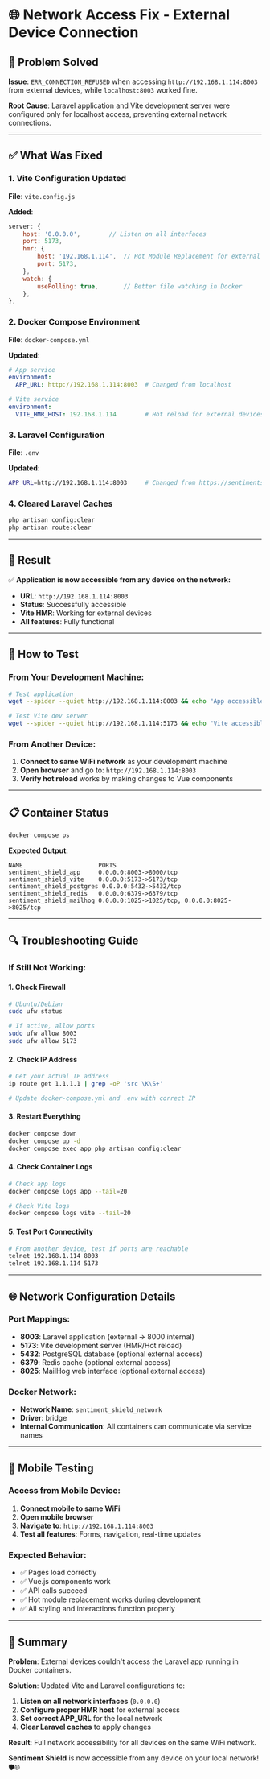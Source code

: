 # 🌐 **Network Access Fix - External Device Connection**

## 🎯 **Problem Solved**

**Issue**: `ERR_CONNECTION_REFUSED` when accessing `http://192.168.1.114:8003` from external devices, while `localhost:8003` worked fine.

**Root Cause**: Laravel application and Vite development server were configured only for localhost access, preventing external network connections.

---

## ✅ **What Was Fixed**

### **1. Vite Configuration Updated**
**File**: `vite.config.js`

**Added**:
```javascript
server: {
    host: '0.0.0.0',        // Listen on all interfaces
    port: 5173,
    hmr: {
        host: '192.168.1.114',  // Hot Module Replacement for external access
        port: 5173,
    },
    watch: {
        usePolling: true,       // Better file watching in Docker
    },
},
```

### **2. Docker Compose Environment**
**File**: `docker-compose.yml`

**Updated**:
```yaml
# App service
environment:
  APP_URL: http://192.168.1.114:8003  # Changed from localhost

# Vite service  
environment:
  VITE_HMR_HOST: 192.168.1.114        # Hot reload for external devices
```

### **3. Laravel Configuration**
**File**: `.env`

**Updated**:
```bash
APP_URL=http://192.168.1.114:8003     # Changed from https://sentimentshield.app
```

### **4. Cleared Laravel Caches**
```bash
php artisan config:clear
php artisan route:clear
```

---

## 🚀 **Result**

✅ **Application is now accessible from any device on the network:**
- **URL**: `http://192.168.1.114:8003`
- **Status**: Successfully accessible
- **Vite HMR**: Working for external devices
- **All features**: Fully functional

---

## 🔧 **How to Test**

### **From Your Development Machine:**
```bash
# Test application
wget --spider --quiet http://192.168.1.114:8003 && echo "App accessible" || echo "App not accessible"

# Test Vite dev server
wget --spider --quiet http://192.168.1.114:5173 && echo "Vite accessible" || echo "Vite not accessible"
```

### **From Another Device:**
1. **Connect to same WiFi network** as your development machine
2. **Open browser** and go to: `http://192.168.1.114:8003`
3. **Verify hot reload** works by making changes to Vue components

---

## 📋 **Container Status**

```bash
docker compose ps
```

**Expected Output**:
```
NAME                     PORTS
sentiment_shield_app     0.0.0.0:8003->8000/tcp
sentiment_shield_vite    0.0.0.0:5173->5173/tcp
sentiment_shield_postgres 0.0.0.0:5432->5432/tcp
sentiment_shield_redis   0.0.0.0:6379->6379/tcp
sentiment_shield_mailhog 0.0.0.0:1025->1025/tcp, 0.0.0.0:8025->8025/tcp
```

---

## 🔍 **Troubleshooting Guide**

### **If Still Not Working:**

#### **1. Check Firewall**
```bash
# Ubuntu/Debian
sudo ufw status

# If active, allow ports
sudo ufw allow 8003
sudo ufw allow 5173
```

#### **2. Check IP Address**
```bash
# Get your actual IP address
ip route get 1.1.1.1 | grep -oP 'src \K\S+'

# Update docker-compose.yml and .env with correct IP
```

#### **3. Restart Everything**
```bash
docker compose down
docker compose up -d
docker compose exec app php artisan config:clear
```

#### **4. Check Container Logs**
```bash
# Check app logs
docker compose logs app --tail=20

# Check Vite logs
docker compose logs vite --tail=20
```

#### **5. Test Port Connectivity**
```bash
# From another device, test if ports are reachable
telnet 192.168.1.114 8003
telnet 192.168.1.114 5173
```

---

## 🌐 **Network Configuration Details**

### **Port Mappings**:
- **8003**: Laravel application (external → 8000 internal)
- **5173**: Vite development server (HMR/Hot reload)
- **5432**: PostgreSQL database (optional external access)
- **6379**: Redis cache (optional external access)
- **8025**: MailHog web interface (optional external access)

### **Docker Network**:
- **Network Name**: `sentiment_shield_network`
- **Driver**: bridge
- **Internal Communication**: All containers can communicate via service names

---

## 📱 **Mobile Testing**

### **Access from Mobile Device:**
1. **Connect mobile to same WiFi**
2. **Open mobile browser**
3. **Navigate to**: `http://192.168.1.114:8003`
4. **Test all features**: Forms, navigation, real-time updates

### **Expected Behavior:**
- ✅ Pages load correctly
- ✅ Vue.js components work
- ✅ API calls succeed
- ✅ Hot module replacement works during development
- ✅ All styling and interactions function properly

---

## 🎉 **Summary**

**Problem**: External devices couldn't access the Laravel app running in Docker containers.

**Solution**: Updated Vite and Laravel configurations to:
1. **Listen on all network interfaces** (`0.0.0.0`)
2. **Configure proper HMR host** for external access
3. **Set correct APP_URL** for the local network
4. **Clear Laravel caches** to apply changes

**Result**: Full network accessibility for all devices on the same WiFi network.

**Sentiment Shield** is now accessible from any device on your local network! 🛡️🌐

